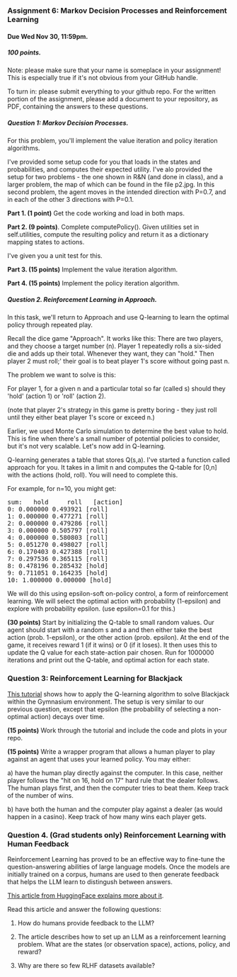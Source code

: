 ### Assignment 6: Markov Decision Processes and Reinforcement Learning

#### Due Wed Nov 30, 11:59pm.

##### 100 points.

Note: please make sure that your name is someplace in your assignment! This is especially true if it's not obvious from your GitHub handle.

To turn in: please submit everything to your github repo. For the written portion of the assignment, please add a document to your repository, as PDF, containing the answers to these questions.


##### Question 1: Markov Decision Processes. 

For this problem, you'll implement the value iteration and policy iteration algorithms. 

I've provided some setup code for you that loads in the states and probabilities, and computes their expected utility.
I've alo provided the setup for two problems - the one shown in R&N (and done in class), and a larger problem, 
the map of which can be found in the file p2.jpg. 
In this second problem, the agent moves in the intended direction with P=0.7, and in each of the other 3 directions with P=0.1.

**Part 1. (1 point)** Get the code working and load in both maps.
 
**Part 2. (9 points)**. Complete computePolicy(). Given utilities set in self.utilities, compute the resulting policy
and return it as a dictionary mapping states to actions.

I've given you a unit test for this.

**Part 3. (15 points)** Implement the value iteration algorithm.

**Part 4. (15 points)** Implement the policy iteration algorithm.

##### Question 2. Reinforcement Learning in Approach.

In this task, we'll return to Approach and use Q-learning to learn the optimal policy through repeated play.

Recall the dice game "Approach". It works like this: There are two players, and they choose a target number (n). Player 1 repeatedly rolls a six-sided die and adds up their total. Whenever they want, they can "hold." Then player 2 must roll;' their goal is to beat player 1's score without going past n.

The problem we want to solve is this:

For player 1, for a given n and a particular total so far (called s) should they 'hold' (action 1) or 'roll' (action 2).

(note that player 2's strategy in this game is pretty boring - they just roll until they either beat player 1's score or exceed n.)

Earlier, we used Monte Carlo simulation to determine the best value to hold. 
This is fine when there's a small number of potential policies to consider, but it's not very scalable. 
Let's now add in Q-learning.

Q-learning generates a table that stores Q(s,a). I've started a function called approach for you. 
It takes in a limit n and computes the Q-table for [0,n] with the actions (hold, roll). 
You will need to complete this.

For example, for n=10, you might get:

<pre>
sum:   hold     roll   [action]
0: 0.000000 0.493921 [roll]
1: 0.000000 0.477271 [roll]
2: 0.000000 0.479286 [roll]
3: 0.000000 0.505797 [roll]
4: 0.000000 0.580803 [roll]
5: 0.051270 0.498027 [roll]
6: 0.170403 0.427388 [roll]
7: 0.297536 0.365115 [roll]
8: 0.478196 0.285432 [hold]
9: 0.711051 0.164235 [hold]
10: 1.000000 0.000000 [hold]
</pre>

We will do this using epsilon-soft on-policy control, a form of reinforcement learning. 
We will select the optimal action with probability (1-epsilon) and explore with probability epsilon. (use epsilon=0.1 for this.)

**(30 points)** Start by initializing the Q-table to small random values. 
Our agent should start with a random s and a and then either take the best action (prob. 1-epsilon), or the other action (prob. epsilon). At the end of the game, it receives reward 1 (if it wins) or 0 (if it loses). 
It then uses this to update the Q value for each state-action pair chosen. Run for 1000000 iterations and print out the Q-table, and optimal action for each state.

### Question 3: Reinforcement Learning for Blackjack

[This tutorial](https://gymnasium.farama.org/tutorials/training_agents/blackjack_tutorial/) shows how to apply the Q-learning algorithm to solve 
Blackjack within the Gymnasium environment. The setup is very similar to our previous question, except that epsilon (the probability of selecting a non-optimal action)
decays over time.

**(15 points)** Work through the tutorial and include the code and plots in your repo.

**(15 points)** Write a wrapper program that allows a human player to play against an agent that uses your learned policy. You may either:

a) have the human play directly against the computer. In this case, neither player follows the "hit on 16, hold on 17" hard rule that the dealer follows. The human plays first, and then the computer tries to beat them. Keep track of the number of wins.

b) have both the human and the computer play against a dealer (as would happen in a casino). Keep track of how many wins each player gets.

### Question 4. (Grad students only) Reinforcement Learning with Human Feedback

Reinforcement Learning has proved to be an effective way to fine-tune the question-answering abilities of large language models. Once the models
are initially trained on a corpus, humans are used to then generate feedback that helps the LLM learn to distingush between answers.

[This article from HuggingFace explains more about it](https://huggingface.co/blog/rlhf).

Read this article and answer the following questions:

1. How do humans provide feedback to the LLM?

2. The article describes how to set up an LLM as a reinforcement learning problem. What are the states (or observation space), actions, policy, and reward?

3. Why are there so few RLHF datasets available? 